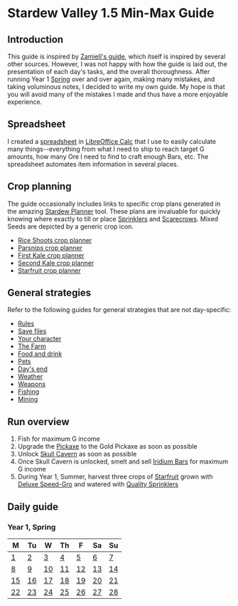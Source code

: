 # Stardew Valley 1.5 Min-Max Guide

## Introduction

This guide is inspired by [Zamiell's guide](https://github.com/Zamiell/stardew-valley/blob/master/Min-Max_Guide.md), which itself is inspired by several other sources. However, I was not happy with how the guide is laid out, the presentation of each day's tasks, and the overall thoroughness. After running Year 1 [Spring](https://stardewvalleywiki.com/Spring) over and over again, making many mistakes, and taking voluminous notes, I decided to write my own guide. My hope is that you will avoid many of the mistakes I made and thus have a more enjoyable experience.

## Spreadsheet

I created a [spreadsheet](spreadsheet.md) in [LibreOffice Calc](https://www.libreoffice.org/download/download) that I use to easily calculate many things--everything from what I need to ship to reach target G amounts, how many Ore I need to find to craft enough Bars, etc. The spreadsheet automates item information in several places.

## Crop planning

The guide occasionally includes links to specific crop plans generated in the amazing [Stardew Planner](https://stardew.info/planner) tool. These plans are invaluable for quickly knowing where exactly to till or place [Sprinklers](https://stardewvalleywiki.com/Crafting#Sprinklers) and [Scarecrows](https://stardewvalleywiki.com/Scarecrow). Mixed Seeds are depicted by a generic crop icon.

- [Rice Shoots crop planner](https://stardew.info/planner/7-careful-ants-snuggled-easily)
- [Parsnips crop planner](https://stardew.info/planner/26-large-rabbits-cried-merrily)
- [First Kale crop planner](https://stardew.info/planner/9-cloudy-bees-cuddled-easily)
- [Second Kale crop planner](https://stardew.info/planner/15-happy-sparrows-walked-merrily)
- [Starfruit crop planner](https://stardew.info/planner/21-dirty-moths-married-easily)

## General strategies

Refer to the following guides for general strategies that are not day-specific:

- [Rules](rules.md)
- [Save files](save-files.md)
- [Your character](your-character.md)
- [The Farm](the-farm.md)
- [Food and drink](food-and-drink.md)
- [Pets](pets.md)
- [Day's end](days-end.md)
- [Weather](weather.md)
- [Weapons](weapons.md)
- [Fishing](fishing.md)
- [Mining](mining.md)

## Run overview

1. Fish for maximum G income
2. Upgrade the [Pickaxe](https://stardewvalleywiki.com/Pickaxes) to the Gold Pickaxe as soon as possible
3. Unlock [Skull Cavern](https://stardewvalleywiki.com/Skull_Cavern) as soon as possible
4. Once Skull Cavern is unlocked, smelt and sell [Iridium Bars](https://stardewvalleywiki.com/Iridium_Bar) for maximum G income
5. During Year 1, Summer, harvest three crops of [Starfruit](https://stardewvalleywiki.com/Starfruit) grown with [Deluxe Speed-Gro](https://stardewvalleywiki.com/Deluxe_Speed-Gro) and watered with [Quality Sprinklers](https://stardewvalleywiki.com/Quality_Sprinkler)

## Daily guide

### Year 1, Spring

| M                          | Tu                        | W                         | Th                        | F                         | Sa                        | Su                        |
| -------------------------- | ------------------------- | ------------------------- | ------------------------- |-------------------------- | ------------------------- | ------------------------- |
| [1](year-1-spring-1.md)    | [2](year-1-spring-2.md)   | [3](year-1-spring-3.md)   | [4](year-1-spring-4.md)   | [5](year-1-spring-5.md)   | [6](year-1-spring-6.md)   | [7](year-1-spring-7.md)   |
| [8](year-1-spring-8.md)    | [9](year-1-spring-9.md)   | [10](year-1-spring-10.md) | [11](year-1-spring-11.md) | [12](year-1-spring-12.md) | [13](year-1-spring-13.md) | [14](year-1-spring-14.md) |
| [15](year-1-spring-15.md)  | [16](year-1-spring-16.md) | [17](year-1-spring-17.md) | [18](year-1-spring-18.md) | [19](year-1-spring-19.md) | [20](year-1-spring-20.md) | [21](year-1-spring-21.md) |
| [22](year-1-spring-22.md)  | [23](year-1-spring-23.md) | [24](year-1-spring-24.md) | [25](year-1-spring-25.md) | [26](year-1-spring-26.md) | [27](year-1-spring-27.md) | [28](year-1-spring-28.md) |

